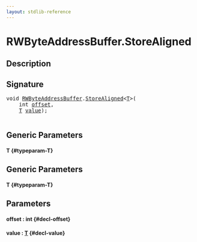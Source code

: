 ```yaml
---
layout: stdlib-reference
---
```


# RWByteAddressBuffer\.StoreAligned

## Description





## Signature 

<pre>
void <a href="/stdlib-reference/types/RWByteAddressBuffer/index" class="code_type">RWByteAddressBuffer</a>.<a href="/stdlib-reference/types/RWByteAddressBuffer/StoreAligned">StoreAligned</a>&lt;<a href="/stdlib-reference/types/RWByteAddressBuffer/StoreAligned#typeparam-T" class="code_type">T</a>&gt;(
    int <a href="/stdlib-reference/types/RWByteAddressBuffer/StoreAligned#decl-offset" class="code_param">offset</a>,
    <a href="/stdlib-reference/types/RWByteAddressBuffer/StoreAligned#typeparam-T" class="code_type">T</a> <a href="/stdlib-reference/types/RWByteAddressBuffer/StoreAligned#decl-value" class="code_param">value</a>);

</pre>

## Generic Parameters

#### T {#typeparam-T}

## Generic Parameters

#### T {#typeparam-T}

## Parameters

#### offset  : int {#decl-offset}
#### value  : [T](/stdlib-reference/types/RWByteAddressBuffer/StoreAligned#typeparam-T) {#decl-value}

